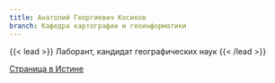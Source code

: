 ```yaml
---
title: Анатолий Георгиевич Косиков
branch: Кафедра картографии и геоинформатики
---
```

{{< lead >}} Лаборант, кандидат географических наук {{< /lead >}}

[Страница в Истине](https://istina.msu.ru/workers/1776078)